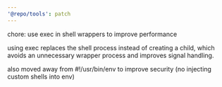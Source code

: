 ```yaml
---
'@repo/tools': patch
---
```


chore: use exec in shell wrappers to improve performance

using exec replaces the shell process instead of creating a child, which avoids an unnecessary wrapper process and improves signal handling.

also moved away from #!/usr/bin/env to improve security (no injecting custom shells into env)
